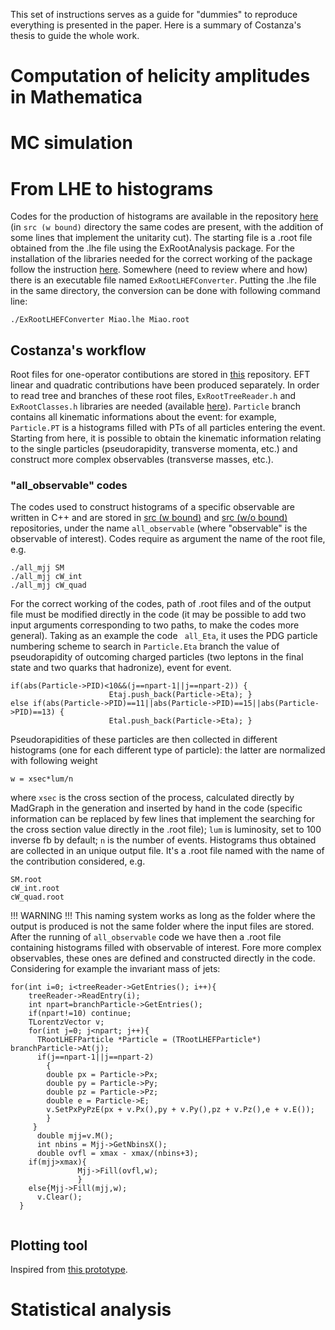 This set of instructions serves as a guide for "dummies" to reproduce everything is presented in the paper.
Here is a summary of Costanza's thesis to guide the whole work.



# Computation of helicity amplitudes in Mathematica


# MC simulation 


# From LHE to histograms

Codes for the production of histograms are available in the repository [here](https://github.com/mpresill/VBS_unitarity/tree/main/combine/Analysis%20tools/src%20(w%7Co%20bound)) (in ```src (w bound)``` directory the same codes are present, with the addition of some lines that implement the unitarity cut). The starting file is a .root file obtained from the .lhe file using the ExRootAnalysis package. For the installation of the libraries needed for the correct working of the package follow the instruction [here](https://cp3.irmp.ucl.ac.be/projects/ExRootAnalysis/wiki/UserManual).
Somewhere (need to review where and how) there is an executable file named ```ExRootLHEFConverter```. Putting the .lhe file in the same directory, the conversion can be done with following command line:

```
./ExRootLHEFConverter Miao.lhe Miao.root
```

## Costanza's workflow

Root files for one-operator contibutions are stored in [this](https://github.com/mpresill/VBS_unitarity/tree/main/combine/Analysis%20tools/data) repository. EFT linear and quadratic contributions have been produced separately. In order to read tree and branches of these root files, ```ExRootTreeReader.h``` and ```ExRootClasses.h``` libraries are needed (available [here](https://github.com/delphes/delphes/tree/master/external/ExRootAnalysis)). ```Particle``` branch contains all kinematic informations about the event: for example, ```Particle.PT``` is a histograms filled with PTs of all particles entering the event. Starting from here, it is possible to obtain the kinematic information relating to the single particles (pseudorapidity, transverse momenta, etc.) and construct more complex observables (transverse masses, etc.). 
### "all_observable" codes
The codes used to construct histograms of a specific observable are written in C++ and are stored in [src (w bound)](https://github.com/mpresill/VBS_unitarity/tree/main/combine/Analysis%20tools/src%20(w%20bound)) and [src (w/o bound)](https://github.com/mpresill/VBS_unitarity/tree/main/combine/Analysis%20tools/src%20(w%7Co%20bound)) repositories, under the name ```all_observable``` (where "observable" is the observable of interest). Codes require as argument the name of the root file, e.g.

```
./all_mjj SM
./all_mjj cW_int
./all_mjj cW_quad
```
For the correct working of the codes, path of .root files and of the output file must be modified directly in the code (it may be possible to add two input arguments corresponding to two paths, to make the codes more general). Taking as an example the code ``` all_Eta```, it uses the PDG particle numbering scheme to search in ```Particle.Eta``` branch the value of pseudorapidity of outcoming charged particles (two leptons in the final state and two quarks that hadronize), event for event.
```
if(abs(Particle->PID)<10&&(j==npart-1||j==npart-2)) {
      				  Etaj.push_back(Particle->Eta); }    
else if(abs(Particle->PID)==11||abs(Particle->PID)==15||abs(Particle->PID)==13) {
      				  Etal.push_back(Particle->Eta); }
```

Pseudorapidities of these particles are then collected in different histograms (one for each different type of particle): the latter are normalized with following weight

```
w = xsec*lum/n
```
where ```xsec``` is the cross section of the process, calculated directly by MadGraph in the generation and inserted by hand in the code (specific information can be replaced by few lines that implement the searching for the cross section value directly in the .root file); ```lum``` is luminosity, set to 100 inverse fb by default; ```n``` is the number of events.
Histograms thus obtained are collected in an unique output file. It's a .root file named with the name of the contribution considered, e.g.

```
SM.root
cW_int.root
cW_quad.root
```
!!! WARNING !!! This naming system works as long as the folder where the output is produced is not the same folder where the input files are stored.
After the running of ```all_observable``` code we have then a .root file containing histograms filled with observable of interest. Fore more complex observables, these ones are defined and constructed directly in the code. Considering for example the invariant mass of jets:

```  
for(int i=0; i<treeReader->GetEntries(); i++){
    treeReader->ReadEntry(i);
    int npart=branchParticle->GetEntries();
    if(npart!=10) continue;
    TLorentzVector v;
    for(int j=0; j<npart; j++){
      TRootLHEFParticle *Particle = (TRootLHEFParticle*) branchParticle->At(j);  
      if(j==npart-1||j==npart-2)
        {
        double px = Particle->Px;
        double py = Particle->Py;
        double pz = Particle->Pz;
        double e = Particle->E;
        v.SetPxPyPzE(px + v.Px(),py + v.Py(),pz + v.Pz(),e + v.E());
        }
     }       
      double mjj=v.M();
      int nbins = Mjj->GetNbinsX();
      double ovfl = xmax - xmax/(nbins+3);
	if(mjj>xmax){
	           Mjj->Fill(ovfl,w);
	           }
	else{Mjj->Fill(mjj,w);
      v.Clear(); 
  }


```

## Plotting tool
Inspired from [this prototype](https://github.com/acappati/mg5tut_apr21_plots).


# Statistical analysis
